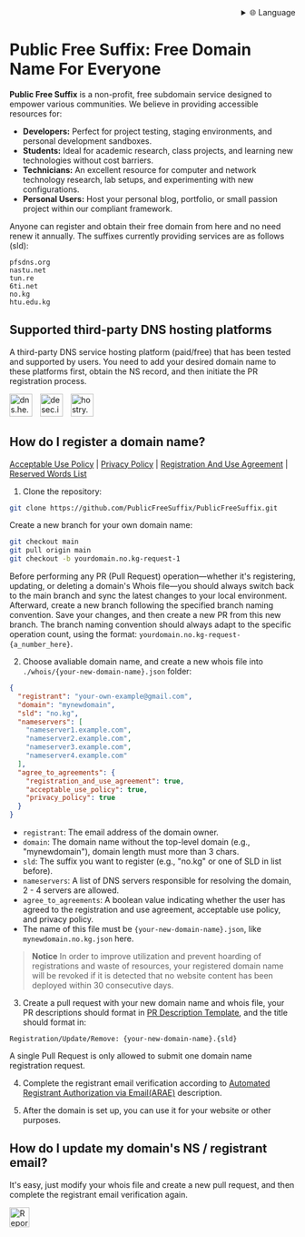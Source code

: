 
<div align="right">
  <details>
    <summary >🌐 Language</summary>
    <div>
      <div align="center">
        <a href="https://openaitx.github.io/view.html?user=PublicFreeSuffix&project=PublicFreeSuffix&lang=en">English</a>
        | <a href="https://openaitx.github.io/view.html?user=PublicFreeSuffix&project=PublicFreeSuffix&lang=zh-CN">简体中文</a>
        | <a href="https://openaitx.github.io/view.html?user=PublicFreeSuffix&project=PublicFreeSuffix&lang=zh-TW">繁體中文</a>
        | <a href="https://openaitx.github.io/view.html?user=PublicFreeSuffix&project=PublicFreeSuffix&lang=ja">日本語</a>
        | <a href="https://openaitx.github.io/view.html?user=PublicFreeSuffix&project=PublicFreeSuffix&lang=ko">한국어</a>
        | <a href="https://openaitx.github.io/view.html?user=PublicFreeSuffix&project=PublicFreeSuffix&lang=hi">हिन्दी</a>
        | <a href="https://openaitx.github.io/view.html?user=PublicFreeSuffix&project=PublicFreeSuffix&lang=th">ไทย</a>
        | <a href="https://openaitx.github.io/view.html?user=PublicFreeSuffix&project=PublicFreeSuffix&lang=fr">Français</a>
        | <a href="https://openaitx.github.io/view.html?user=PublicFreeSuffix&project=PublicFreeSuffix&lang=de">Deutsch</a>
        | <a href="https://openaitx.github.io/view.html?user=PublicFreeSuffix&project=PublicFreeSuffix&lang=es">Español</a>
        | <a href="https://openaitx.github.io/view.html?user=PublicFreeSuffix&project=PublicFreeSuffix&lang=it">Italiano</a>
        | <a href="https://openaitx.github.io/view.html?user=PublicFreeSuffix&project=PublicFreeSuffix&lang=ru">Русский</a>
        | <a href="https://openaitx.github.io/view.html?user=PublicFreeSuffix&project=PublicFreeSuffix&lang=pt">Português</a>
        | <a href="https://openaitx.github.io/view.html?user=PublicFreeSuffix&project=PublicFreeSuffix&lang=nl">Nederlands</a>
        | <a href="https://openaitx.github.io/view.html?user=PublicFreeSuffix&project=PublicFreeSuffix&lang=pl">Polski</a>
        | <a href="https://openaitx.github.io/view.html?user=PublicFreeSuffix&project=PublicFreeSuffix&lang=ar">العربية</a>
        | <a href="https://openaitx.github.io/view.html?user=PublicFreeSuffix&project=PublicFreeSuffix&lang=fa">فارسی</a>
        | <a href="https://openaitx.github.io/view.html?user=PublicFreeSuffix&project=PublicFreeSuffix&lang=tr">Türkçe</a>
        | <a href="https://openaitx.github.io/view.html?user=PublicFreeSuffix&project=PublicFreeSuffix&lang=vi">Tiếng Việt</a>
        | <a href="https://openaitx.github.io/view.html?user=PublicFreeSuffix&project=PublicFreeSuffix&lang=id">Bahasa Indonesia</a>
      </div>
    </div>
  </details>
</div>

# Public Free Suffix: Free Domain Name For Everyone

**Public Free Suffix** is a non-profit, free subdomain service designed to empower various communities. We believe in providing accessible resources for:

* **Developers:** Perfect for project testing, staging environments, and personal development sandboxes.
* **Students:** Ideal for academic research, class projects, and learning new technologies without cost barriers.
* **Technicians:** An excellent resource for computer and network technology research, lab setups, and experimenting with new configurations.
* **Personal Users:** Host your personal blog, portfolio, or small passion project within our compliant framework.

Anyone can register and obtain their free domain from here and no need renew it annually. The suffixes currently providing services are as follows (sld):
```text
pfsdns.org
nastu.net
tun.re
6ti.net
no.kg
htu.edu.kg
```

## Supported third-party DNS hosting platforms
A third-party DNS service hosting platform (paid/free) that has been tested and supported by users. You need to add your desired domain name to these platforms first, obtain the NS record, and then initiate the PR registration process.

[<img alt="dns.he.net" title="dns.he.net" height="40px" style="margin-right:10px" src="https://dns.he.net/include/images/helogo.gif" />](https://dns.he.net/?src=PublicFreeSuffix)
[<img alt="desec.io" title="desec.io" height="40px" style="margin-right:10px" src="https://desec.io/assets/logo-CP29ePBl.svg" />](https://desec.io/?src=PublicFreeSuffix)
[<img alt="hostry.com" title="hostry.com" height="40px" src="https://hostry.com/img/logo.svg?v=1.00r3266" />](https://hostry.com/?src=PublicFreeSuffix)

## How do I register a domain name?

[Acceptable Use Policy](agreements/acceptable-use-policy.md) | 
[Privacy Policy](agreements/privacy-policy.md) | 
[Registration And Use Agreement](agreements/registration-and-use-agreement-sokg.md) | 
[Reserved Words List](reserved_words.txt)
1. Clone the repository:
```bash
git clone https://github.com/PublicFreeSuffix/PublicFreeSuffix.git
```
Create a new branch for your own domain name:
```bash
git checkout main
git pull origin main
git checkout -b yourdomain.no.kg-request-1
```
Before performing any PR (Pull Request) operation—whether it's registering, updating, or deleting a domain's Whois file—you should always switch back to the main branch and sync the latest changes to your local environment.
Afterward, create a new branch following the specified branch naming convention. Save your changes, and then create a new PR from this new branch.
The branch naming convention should always adapt to the specific operation count, using the format: `yourdomain.no.kg-request-{a_number_here}`.

2. Choose avaliable domain name, and create a new whois file into `./whois/{your-new-domain-name}.json` folder:
```json
{
  "registrant": "your-own-example@gmail.com",
  "domain": "mynewdomain",
  "sld": "no.kg",
  "nameservers": [
    "nameserver1.example.com",
    "nameserver2.example.com",
    "nameserver3.example.com",
    "nameserver4.example.com"
  ],
  "agree_to_agreements": {
    "registration_and_use_agreement": true,
    "acceptable_use_policy": true,
    "privacy_policy": true
  }
}
```
- `registrant`: The email address of the domain owner.
- `domain`: The domain name without the top-level domain (e.g., "mynewdomain"), domain length must more than 3 chars.
- `sld`: The suffix you want to register (e.g., "no.kg" or one of SLD in list before).
- `nameservers`: A list of DNS servers responsible for resolving the domain, 2 - 4 servers are allowed.
- `agree_to_agreements`: A boolean value indicating whether the user has agreed to the registration and use agreement, acceptable use policy, and privacy policy.
- The name of this file must be `{your-new-domain-name}.json`, like `mynewdomain.no.kg.json` here.

> **Notice** In order to improve utilization and prevent hoarding of registrations and waste of resources, your registered domain name will be revoked if it is detected that no website content has been deployed within 30 consecutive days.

3. Create a pull request with your new domain name and whois file, your PR descriptions should format in [PR Description Template](.github/pull_request_template.md), and the title should format in:
```text
Registration/Update/Remove: {your-new-domain-name}.{sld}
```
A single Pull Request is only allowed to submit one domain name registration request.

4. Complete the registrant email verification according to [Automated Registrant Authorization via Email(ARAE)](AUTHORIZATION.md) description.

5. After the domain is set up, you can use it for your website or other purposes.

## How do I update my domain's NS / registrant email?
It's easy, just modify your whois file and create a new pull request, and then complete the registrant email verification again.

[<img title="Report domain abuse" src="https://i.postimg.cc/Xq7VHpLs/rebuse-log.png" height="35px" />](https://forms.gle/cXkxrKbdoeBsKBQdA)
